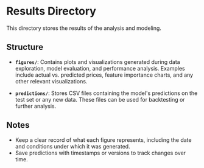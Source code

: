 # Results Directory

This directory stores the results of the analysis and modeling.

## Structure

- **`figures/`**: Contains plots and visualizations generated during data exploration, model evaluation, and performance analysis. Examples include actual vs. predicted prices, feature importance charts, and any other relevant visualizations.
  
- **`predictions/`**: Stores CSV files containing the model's predictions on the test set or any new data. These files can be used for backtesting or further analysis.

## Notes

- Keep a clear record of what each figure represents, including the date and conditions under which it was generated.
- Save predictions with timestamps or versions to track changes over time.
